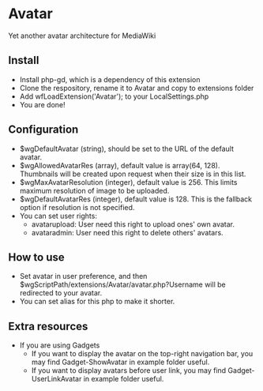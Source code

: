 # Avatar
Yet another avatar architecture for MediaWiki

## Install
* Install php-gd, which is a dependency of this extension
* Clone the respository, rename it to Avatar and copy to extensions folder
* Add wfLoadExtension('Avatar'); to your LocalSettings.php
* You are done!

## Configuration
* $wgDefaultAvatar (string), should be set to the URL of the default avatar.
* $wgAllowedAvatarRes (array), default value is array(64, 128). Thumbnails will be created upon request when their size is in this list.
* $wgMaxAvatarResolution (integer), default value is 256. This limits maximum resolution of image to be uploaded.
* $wgDefaultAvatarRes (integer), default value is 128. This is the fallback option if resolution is not specified.
* You can set user rights: 
	* avatarupload: User need this right to upload ones' own avatar.
	* avataradmin: User need this right to delete others' avatars.

## How to use
* Set avatar in user preference, and then $wgScriptPath/extensions/Avatar/avatar.php?Username will be redirected to your avatar.
* You can set alias for this php to make it shorter.

## Extra resources
* If you are using Gadgets
    * If you want to display the avatar on the top-right navigation bar, you may find Gadget-ShowAvatar in example folder useful.
    * If you want to display avatars before user link, you may find Gadget-UserLinkAvatar in example folder useful.

